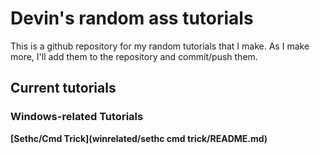 # Devin's random ass tutorials

This is a github repository for my random tutorials that I make. As I make more, I'll add them to the repository and commit/push them.

## Current tutorials

### Windows-related Tutorials

**[Sethc/Cmd Trick](winrelated/sethc cmd trick/README.md)**